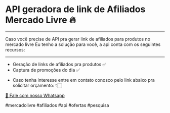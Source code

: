 # API geradora de link de Afiliados Mercado Livre 🔥

****************************************************************************************

Caso você precise de API pra gerar link de afiliados para produtos no mercado livre
Eu tenho a solução para você, a api conta com os seguintes recursos:

****************************************************************************************

- Geração de links de afiliados pra produtos ✅
- Captura de promoções do dia ✅

* Caso tenha interesse entre em contato conosco pelo link abaixo pra solicitar orçamento: 👇🏻

[📲 Fale com nosso Whatsapp](https://bit.ly/ml-api-afiliados)

#mercadolivre #afiliados #api #ofertas #pesquisa 
